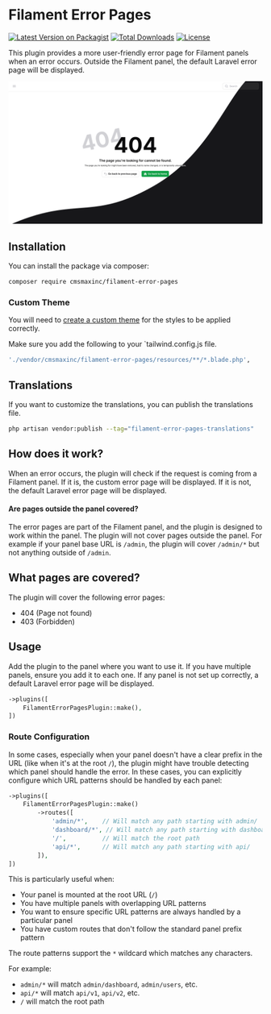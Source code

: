 # Filament Error Pages

[![Latest Version on Packagist](https://img.shields.io/packagist/v/cmsmaxinc/filament-error-pages.svg?style=flat-square)](https://packagist.org/packages/cmsmaxinc/filament-error-pages)
[![Total Downloads](https://img.shields.io/packagist/dt/cmsmaxinc/filament-error-pages.svg?style=flat-square)](https://packagist.org/packages/cmsmaxinc/filament-error-pages)
[![License](https://img.shields.io/packagist/l/cmsmaxinc/filament-error-pages.svg?style=flat-square)](https://packagist.org/packages/cmsmaxinc/filament-error-pages)

This plugin provides a more user-friendly error page for Filament panels when an error occurs. Outside the Filament panel, the default Laravel error page will be displayed.

![thumbnail.png](art/thumbnail.png)

## Installation

You can install the package via composer:

```bash
composer require cmsmaxinc/filament-error-pages
```

### Custom Theme

You will need to [create a custom theme](https://filamentphp.com/docs/3.x/panels/themes#creating-a-custom-theme) for the styles to be applied correctly.


Make sure you add the following to your `tailwind.config.js file.

```bash
'./vendor/cmsmaxinc/filament-error-pages/resources/**/*.blade.php',
```

## Translations
If you want to customize the translations, you can publish the translations file.

```bash
php artisan vendor:publish --tag="filament-error-pages-translations"
```

## How does it work?
When an error occurs, the plugin will check if the request is coming from a Filament panel. If it is, the custom error page will be displayed. If it is not, the default Laravel error page will be displayed.

#### Are pages outside the panel covered?
The error pages are part of the Filament panel, and the plugin is designed to work within the panel. The plugin will not cover pages outside the panel. For example if your panel base URL is `/admin`, the plugin will cover `/admin/*` but not anything outside of `/admin`.

## What pages are covered?
The plugin will cover the following error pages:
- 404 (Page not found)
- 403 (Forbidden)

## Usage

Add the plugin to the panel where you want to use it. If you have multiple panels, ensure you add it to each one. If any panel is not set up correctly, a default Laravel error page will be displayed.

```php
->plugins([
    FilamentErrorPagesPlugin::make(),
])
```

### Route Configuration

In some cases, especially when your panel doesn't have a clear prefix in the URL (like when it's at the root `/`), the plugin might have trouble detecting which panel should handle the error. In these cases, you can explicitly configure which URL patterns should be handled by each panel:

```php
->plugins([
    FilamentErrorPagesPlugin::make()
        ->routes([
            'admin/*',    // Will match any path starting with admin/
            'dashboard/*', // Will match any path starting with dashboard/
            '/',          // Will match the root path
            'api/*',      // Will match any path starting with api/
        ]),
])
```

This is particularly useful when:
- Your panel is mounted at the root URL (`/`)
- You have multiple panels with overlapping URL patterns
- You want to ensure specific URL patterns are always handled by a particular panel
- You have custom routes that don't follow the standard panel prefix pattern

The route patterns support the `*` wildcard which matches any characters.

For example:
- `admin/*` will match `admin/dashboard`, `admin/users`, etc.
- `api/*` will match `api/v1`, `api/v2`, etc.
- `/` will match the root path
